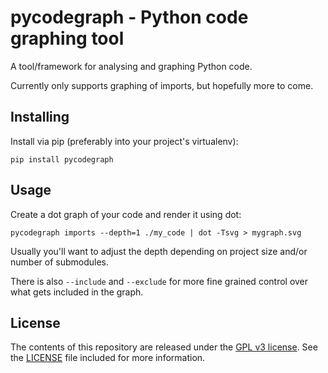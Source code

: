 # pycodegraph - Python code graphing tool

A tool/framework for analysing and graphing Python code.

Currently only supports graphing of imports, but hopefully more to come.

## Installing

Install via pip (preferably into your project's virtualenv):

	pip install pycodegraph

## Usage

Create a dot graph of your code and render it using dot:

	pycodegraph imports --depth=1 ./my_code | dot -Tsvg > mygraph.svg

Usually you'll want to adjust the depth depending on project size and/or number of submodules.

There is also `--include` and `--exclude` for more fine grained control over what gets included in the graph.

## License

The contents of this repository are released under the [GPL v3 license](https://opensource.org/licenses/GPL-3.0). See the [LICENSE](LICENSE) file included for more information.
